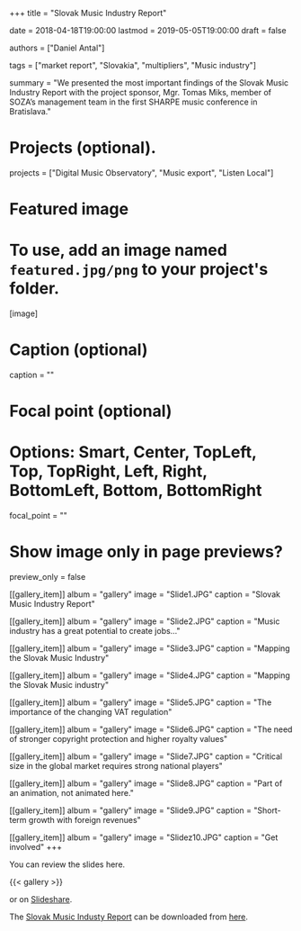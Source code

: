 +++
title = "Slovak Music Industry Report"

date = 2018-04-18T19:00:00
lastmod = 2019-05-05T19:00:00
draft = false

authors = ["Daniel Antal"]

tags = ["market report", "Slovakia", "multipliers", "Music industry"]

summary = "We presented the most important findings of the Slovak Music Industry Report with the project sponsor, Mgr. Tomas Miks, member of SOZA’s management team in the first SHARPE music conference in Bratislava."

# Projects (optional).
projects = ["Digital Music Observatory", "Music export", "Listen Local"]

# Featured image
# To use, add an image named `featured.jpg/png` to your project's folder. 
[image]
  # Caption (optional)
  caption = ""

  # Focal point (optional)
  # Options: Smart, Center, TopLeft, Top, TopRight, Left, Right, BottomLeft, Bottom, BottomRight
  focal_point = ""

  # Show image only in page previews?
  preview_only = false



[[gallery_item]]
album = "gallery"
image = "Slide1.JPG"
caption = "Slovak Music Industry Report"

[[gallery_item]]
album = "gallery"
image = "Slide2.JPG"
caption = "Music industry has a great potential to create jobs…"

[[gallery_item]]
album = "gallery"
image = "Slide3.JPG"
caption = "Mapping the Slovak Music Industry"

[[gallery_item]]
album = "gallery"
image = "Slide4.JPG"
caption = "Mapping the Slovak Music industry"

[[gallery_item]]
album = "gallery"
image = "Slide5.JPG"
caption = "The importance of the changing VAT regulation"

[[gallery_item]]
album = "gallery"
image = "Slide6.JPG"
caption = "The need of stronger copyright protection and higher royalty values"

[[gallery_item]]
album = "gallery"
image = "Slide7.JPG"
caption = "Critical size in the global market requires strong national players"

[[gallery_item]]
album = "gallery"
image = "Slide8.JPG"
caption = "Part of an animation, not animated here."

[[gallery_item]]
album = "gallery"
image = "Slide9.JPG"
caption = "Short-term growth with foreign revenues"

[[gallery_item]]
album = "gallery"
image = "Slidez10.JPG"
caption = "Get involved"
+++


You can review the slides here.

{{< gallery >}} 

or on [Slideshare](https://www.slideshare.net/antaldaniel/spva-o-hudobnom-priemysle-na-slovensku-sharpe-2018).

The [Slovak Music Industy Report](/publication/slovak_music_industry_2019/) can be downloaded from [here](http://www.soza.sk/aktuality/235/soza-zverej%C5%88uje-historicky-prvu-spravu-o-slovenskom-hudobnom-priemysle). 
